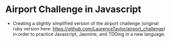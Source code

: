 # Airport Challenge in Javascript

* Creating a slightly simplified version of the airport challenge (original ruby version here: https://github.com/LaurenceTaylor/airport_challenge)
in order to practice Javascript, Jasmine, and TDDing in a new language.
